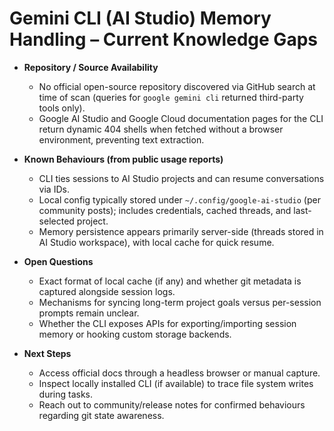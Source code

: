 # Gemini CLI (AI Studio) Memory Handling – Current Knowledge Gaps

- **Repository / Source Availability**
  - No official open-source repository discovered via GitHub search at time of scan (queries for `google gemini cli` returned third-party tools only).
  - Google AI Studio and Google Cloud documentation pages for the CLI return dynamic 404 shells when fetched without a browser environment, preventing text extraction.

- **Known Behaviours (from public usage reports)**
  - CLI ties sessions to AI Studio projects and can resume conversations via IDs.
  - Local config typically stored under `~/.config/google-ai-studio` (per community posts); includes credentials, cached threads, and last-selected project.
  - Memory persistence appears primarily server-side (threads stored in AI Studio workspace), with local cache for quick resume.

- **Open Questions**
  - Exact format of local cache (if any) and whether git metadata is captured alongside session logs.
  - Mechanisms for syncing long-term project goals versus per-session prompts remain unclear.
  - Whether the CLI exposes APIs for exporting/importing session memory or hooking custom storage backends.

- **Next Steps**
  - Access official docs through a headless browser or manual capture.
  - Inspect locally installed CLI (if available) to trace file system writes during tasks.
  - Reach out to community/release notes for confirmed behaviours regarding git state awareness.
